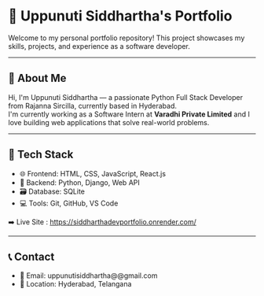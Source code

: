 # 💼 Uppunuti Siddhartha's Portfolio

Welcome to my personal portfolio repository! This project showcases my skills, projects, and experience as a software developer.

---

## 📌 About Me

Hi, I'm Uppunuti Siddhartha — a passionate Python Full Stack Developer from Rajanna Sircilla, currently based in Hyderabad.  
I'm currently working as a Software Intern at **Varadhi Private Limited** and I love building web applications that solve real-world problems.

---

## 🚀 Tech Stack

- 🌐 Frontend: HTML, CSS, JavaScript, React.js
- 🔧 Backend: Python, Django, Web API
- 🗃️ Database: SQLite
- 💻 Tools: Git, GitHub, VS Code

➡️ Live Site : https://siddharthadevportfolio.onrender.com/


---

## 📞 Contact

- 📧 Email: uppunutisiddhartha@@gmail.com
- 📍 Location: Hyderabad, Telangana


